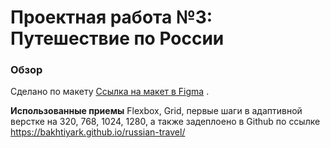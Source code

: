 # Проектная работа №3: Путешествие по России

### Обзор

Сделано по макету [Ссылка на макет в Figma](https://www.figma.com/file/5S2WSbEFL6awjVWJ0NWL8Q/Sprint-3_-Russia-_-desktop-mobile?node-id=28503%3A0) . 

**Использованные приемы** Flexbox, Grid, первые шаги в адаптивной верстке на 320, 768, 1024, 1280, а также задеплоено в Github по ссылке https://bakhtiyark.github.io/russian-travel/
